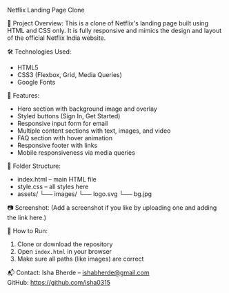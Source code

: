 Netflix Landing Page Clone

📌 Project Overview:
This is a clone of Netflix's landing page built using HTML and CSS only. It is fully responsive and mimics the design and layout of the official Netflix India website.

🛠️ Technologies Used:
- HTML5
- CSS3 (Flexbox, Grid, Media Queries)
- Google Fonts

🚀 Features:
- Hero section with background image and overlay
- Styled buttons (Sign In, Get Started)
- Responsive input form for email
- Multiple content sections with text, images, and video
- FAQ section with hover animation
- Responsive footer with links
- Mobile responsiveness via media queries

📁 Folder Structure:
- index.html – main HTML file
- style.css – all styles here
- assets/
   └── images/
       └── logo.svg
       └── bg.jpg

📷 Screenshot:
(Add a screenshot if you like by uploading one and adding the link here.)

📖 How to Run:
1. Clone or download the repository
2. Open `index.html` in your browser
3. Make sure all paths (like images) are correct

📬 Contact:
Isha Bherde – ishabherde@gmail.com  
GitHub: https://github.com/isha0315

